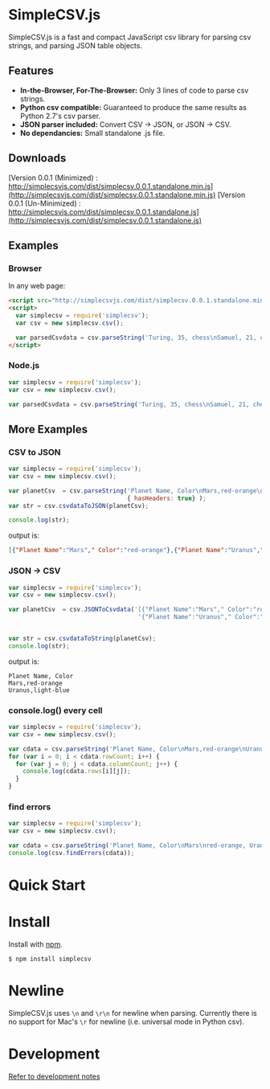 # SimpleCSV.js

SimpleCSV.js is a fast and compact JavaScript csv library for parsing csv strings, and parsing JSON table objects.

## Features ##

* **In-the-Browser, For-The-Browser:** Only 3 lines of code to parse csv strings. 
* **Python csv compatible:** Guaranteed to produce the same results as Python 2.7's csv parser. 
* **JSON parser included:** Convert CSV -> JSON, or JSON -> CSV.
* **No dependancies:** Small standalone .js file. 

## Downloads ##

[Version 0.0.1 (Minimized) : http://simplecsvjs.com/dist/simplecsv.0.0.1.standalone.min.js](http://simplecsvjs.com/dist/simplecsv.0.0.1.standalone.min.js)
[Version 0.0.1 (Un-Minimized) : http://simplecsvjs.com/dist/simplecsv.0.0.1.standalone.js](http://simplecsvjs.com/dist/simplecsv.0.0.1.standalone.js)

## Examples ##

### Browser ###

In any web page:
```html
<script src="http://simplecsvjs.com/dist/simplecsv.0.0.1.standalone.min.js"></script>
<script>
  var simplecsv = require('simplecsv');
  var csv = new simplecsv.csv();

  var parsedCsvdata = csv.parseString('Turing, 35, chess\nSamuel, 21, checkers');
</script>
```

### Node.js ###

```js
var simplecsv = require('simplecsv');
var csv = new simplecsv.csv();

var parsedCsvdata = csv.parseString('Turing, 35, chess\nSamuel, 21, checkers');
```

## More Examples ##


### CSV to JSON ###

```js
var simplecsv = require('simplecsv');
var csv = new simplecsv.csv();

var planetCsv  = csv.parseString('Planet Name, Color\nMars,red-orange\nUranus,light-blue',
                                 { hasHeaders: true} );
var str = csv.csvdataToJSON(planetCsv);

console.log(str);
```

output is:
```json
[{"Planet Name":"Mars"," Color":"red-orange"},{"Planet Name":"Uranus"," Color":"light-blue"}]
```

### JSON -> CSV ###
```js
var simplecsv = require('simplecsv');
var csv = new simplecsv.csv();

var planetCsv  = csv.JSONToCsvdata('[{"Planet Name":"Mars"," Color":"red-orange"},' +
                                    '{"Planet Name":"Uranus"," Color":"light-blue"}]');


var str = csv.csvdataToString(planetCsv);
console.log(str);
```

output is:
```
Planet Name, Color
Mars,red-orange
Uranus,light-blue
```

### console.log() every cell ###

```js
var simplecsv = require('simplecsv');
var csv = new simplecsv.csv();

var cdata = csv.parseString('Planet Name, Color\nMars,red-orange\nUranus,light-blue', { hasHeaders: true });
for (var i = 0; i < cdata.rowCount; i++) {
  for (var j = 0; j < cdata.columnCount; j++) {
    console.log(cdata.rows[i][j]);
  }
}
```

### find errors ###

```js
var simplecsv = require('simplecsv');
var csv = new simplecsv.csv();

var cdata = csv.parseString('Planet Name, Color\nMars\nred-orange, Uranus,light-blue', { hasHeaders: true });
console.log(csv.findErrors(cdata));
```

# Quick Start #

# Install #

Install with [npm](https://www.npmjs.com/).

~~~
$ npm install simplecsv
~~~

# Newline #

SimpleCSV.js uses `\n` and `\r\n` for newline when parsing. Currently there is no support for Mac's `\r` for newline (i.e. universal mode in Python csv). 

# Development #
[Refer to development notes](other)
